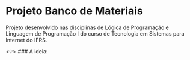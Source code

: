 # Projeto Banco de Materiais

Projeto desenvolvido nas disciplinas de Lógica de Programação e Linguagem de Programação I do curso de Tecnologia em Sistemas para Internet do IFRS. 

<:bulb:> ### A ideia:
